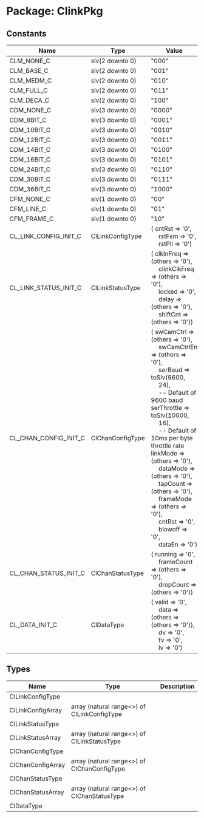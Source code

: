 # Package: ClinkPkg

## Constants

| Name                  | Type             | Value                                                                                                                                                                                                                                                                                                                                                                                                                                                                                                                                                                                                                                                                                                                                                                                                                                                                                                                  | Description |
| --------------------- | ---------------- | ---------------------------------------------------------------------------------------------------------------------------------------------------------------------------------------------------------------------------------------------------------------------------------------------------------------------------------------------------------------------------------------------------------------------------------------------------------------------------------------------------------------------------------------------------------------------------------------------------------------------------------------------------------------------------------------------------------------------------------------------------------------------------------------------------------------------------------------------------------------------------------------------------------------------- | ----------- |
| CLM_NONE_C            | slv(2 downto 0)  |  "000"                                                                                                                                                                                                                                                                                                                                                                                                                                                                                                                                                                                                                                                                                                                                                                                                                                                                                                                 |             |
| CLM_BASE_C            | slv(2 downto 0)  |  "001"                                                                                                                                                                                                                                                                                                                                                                                                                                                                                                                                                                                                                                                                                                                                                                                                                                                                                                                 |             |
| CLM_MEDM_C            | slv(2 downto 0)  |  "010"                                                                                                                                                                                                                                                                                                                                                                                                                                                                                                                                                                                                                                                                                                                                                                                                                                                                                                                 |             |
| CLM_FULL_C            | slv(2 downto 0)  |  "011"                                                                                                                                                                                                                                                                                                                                                                                                                                                                                                                                                                                                                                                                                                                                                                                                                                                                                                                 |             |
| CLM_DECA_C            | slv(2 downto 0)  |  "100"                                                                                                                                                                                                                                                                                                                                                                                                                                                                                                                                                                                                                                                                                                                                                                                                                                                                                                                 |             |
| CDM_NONE_C            | slv(3 downto 0)  |  "0000"                                                                                                                                                                                                                                                                                                                                                                                                                                                                                                                                                                                                                                                                                                                                                                                                                                                                                                                |             |
| CDM_8BIT_C            | slv(3 downto 0)  |  "0001"                                                                                                                                                                                                                                                                                                                                                                                                                                                                                                                                                                                                                                                                                                                                                                                                                                                                                                                |             |
| CDM_10BIT_C           | slv(3 downto 0)  |  "0010"                                                                                                                                                                                                                                                                                                                                                                                                                                                                                                                                                                                                                                                                                                                                                                                                                                                                                                                |             |
| CDM_12BIT_C           | slv(3 downto 0)  |  "0011"                                                                                                                                                                                                                                                                                                                                                                                                                                                                                                                                                                                                                                                                                                                                                                                                                                                                                                                |             |
| CDM_14BIT_C           | slv(3 downto 0)  |  "0100"                                                                                                                                                                                                                                                                                                                                                                                                                                                                                                                                                                                                                                                                                                                                                                                                                                                                                                                |             |
| CDM_16BIT_C           | slv(3 downto 0)  |  "0101"                                                                                                                                                                                                                                                                                                                                                                                                                                                                                                                                                                                                                                                                                                                                                                                                                                                                                                                |             |
| CDM_24BIT_C           | slv(3 downto 0)  |  "0110"                                                                                                                                                                                                                                                                                                                                                                                                                                                                                                                                                                                                                                                                                                                                                                                                                                                                                                                |             |
| CDM_30BIT_C           | slv(3 downto 0)  |  "0111"                                                                                                                                                                                                                                                                                                                                                                                                                                                                                                                                                                                                                                                                                                                                                                                                                                                                                                                |             |
| CDM_36BIT_C           | slv(3 downto 0)  |  "1000"                                                                                                                                                                                                                                                                                                                                                                                                                                                                                                                                                                                                                                                                                                                                                                                                                                                                                                                |             |
| CFM_NONE_C            | slv(1 downto 0)  |  "00"                                                                                                                                                                                                                                                                                                                                                                                                                                                                                                                                                                                                                                                                                                                                                                                                                                                                                                                  |             |
| CFM_LINE_C            | slv(1 downto 0)  |  "01"                                                                                                                                                                                                                                                                                                                                                                                                                                                                                                                                                                                                                                                                                                                                                                                                                                                                                                                  |             |
| CFM_FRAME_C           | slv(1 downto 0)  |  "10"                                                                                                                                                                                                                                                                                                                                                                                                                                                                                                                                                                                                                                                                                                                                                                                                                                                                                                                  |             |
| CL_LINK_CONFIG_INIT_C | ClLinkConfigType |  (       cntRst => '0',<br><span style="padding-left:20px">       rstFsm => '0',<br><span style="padding-left:20px">       rstPll => '0')                                                                                                                                                                                                                                                                                                                                                                                                                                                                                                                                                                                                                                                                                                                                                                              |             |
| CL_LINK_STATUS_INIT_C | ClLinkStatusType |  (       clkInFreq      => (others => '0'),<br><span style="padding-left:20px">       clinkClkFreq   => (others => '0'),<br><span style="padding-left:20px">       locked         => '0',<br><span style="padding-left:20px">       delay          => (others => '0'),<br><span style="padding-left:20px">       shiftCnt       => (others => '0'))                                                                                                                                                                                                                                                                                                                                                                                                                                                                                                                                                                    |             |
| CL_CHAN_CONFIG_INIT_C | ClChanConfigType |  (       swCamCtrl   => (others => '0'),<br><span style="padding-left:20px">       swCamCtrlEn => (others => '0'),<br><span style="padding-left:20px">       serBaud     => toSlv(9600,<br><span style="padding-left:20px"> 24),<br><span style="padding-left:20px">   -- Default of 9600 baud       serThrottle => toSlv(10000,<br><span style="padding-left:20px"> 16),<br><span style="padding-left:20px">  -- Default of 10ms per byte throttle rate       linkMode    => (others => '0'),<br><span style="padding-left:20px">       dataMode    => (others => '0'),<br><span style="padding-left:20px">       tapCount    => (others => '0'),<br><span style="padding-left:20px">       frameMode   => (others => '0'),<br><span style="padding-left:20px">       cntRst      => '0',<br><span style="padding-left:20px">       blowoff     => '0',<br><span style="padding-left:20px">       dataEn      => '0') |             |
| CL_CHAN_STATUS_INIT_C | ClChanStatusType |  (       running    => '0',<br><span style="padding-left:20px">       frameCount => (others => '0'),<br><span style="padding-left:20px">       dropCount  => (others => '0'))                                                                                                                                                                                                                                                                                                                                                                                                                                                                                                                                                                                                                                                                                                                                          |             |
| CL_DATA_INIT_C        | ClDataType       |  (       valid => '0',<br><span style="padding-left:20px">       data  => (others => (others => '0')),<br><span style="padding-left:20px">       dv    => '0',<br><span style="padding-left:20px">       fv    => '0',<br><span style="padding-left:20px">       lv    => '0')                                                                                                                                                                                                                                                                                                                                                                                                                                                                                                                                                                                                                                         |             |
## Types

| Name              | Type                                         | Description |
| ----------------- | -------------------------------------------- | ----------- |
| ClLinkConfigType  |                                              |             |
| ClLinkConfigArray | array (natural range<>) of ClLinkConfigType  |             |
| ClLinkStatusType  |                                              |             |
| ClLinkStatusArray | array (natural range<>) of ClLinkStatusType  |             |
| ClChanConfigType  |                                              |             |
| ClChanConfigArray | array (natural range<>) of ClChanConfigType  |             |
| ClChanStatusType  |                                              |             |
| ClChanStatusArray | array (natural range<>) of ClChanStatusType  |             |
| ClDataType        |                                              |             |
